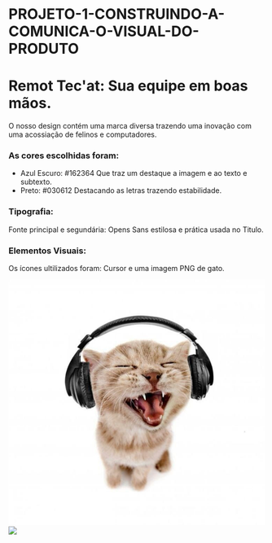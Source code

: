 # PROJETO-1-CONSTRUINDO-A-COMUNICA-O-VISUAL-DO-PRODUTO
# Remot Tec'at: Sua equipe em boas mãos.
<p>O nosso design contém uma marca diversa trazendo uma inovação com uma acossiação de felinos e computadores.</p>
<h3>As cores escolhidas foram:</h3>

* Azul Escuro: #162364 Que traz um destaque a imagem e ao texto e subtexto.
* Preto: #030612 Destacando as letras trazendo estabilidade.

<h3>Tipografia:</h3>

<p>Fonte principal e segundária: Opens Sans estilosa e prática usada no Titulo.</p>

<h3>Elementos Visuais:</h3>

<p>Os ícones ultilizados foram: Cursor e uma imagem PNG de gato.</p>
<img src="./src/img/cat.jfif"/>
<img src="./src/img/icoon.jfif">
